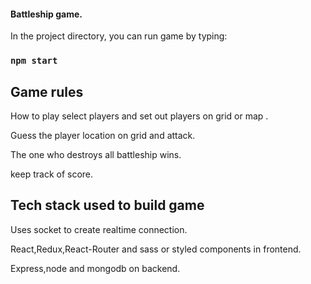 #### Battleship game.

In the project directory, you can run game by typing:

### `npm start`

## Game rules

How to play select players and set out players on grid or map .

Guess the player location on grid and attack.

The one who destroys all battleship wins.

keep track of score.

## Tech stack used to build game

Uses socket to create realtime connection.

React,Redux,React-Router and sass or styled components in frontend.

Express,node and mongodb on backend.